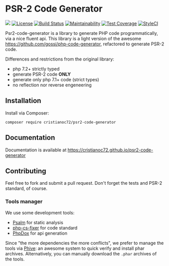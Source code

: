 # PSR-2 Code Generator

![](https://github.com/cristianoc72/psr2-code-generator/workflows/Tests/badge.svg)
[![License](https://img.shields.io/badge/License-Apache%202.0-blue.svg)](https://opensource.org/licenses/Apache-2.0)
[![Build Status](https://travis-ci.org/cristianoc72/psr2-code-generator.svg?branch=master)](https://travis-ci.org/cristianoc72/psr2-code-generator)
[![Maintainability](https://api.codeclimate.com/v1/badges/aa8d57cef69166ace691/maintainability)](https://codeclimate.com/github/cristianoc72/psr2-code-generator/maintainability)
[![Test Coverage](https://api.codeclimate.com/v1/badges/aa8d57cef69166ace691/test_coverage)](https://codeclimate.com/github/cristianoc72/psr2-code-generator/test_coverage)
[![StyleCI](https://styleci.io/repos/120793787/shield?branch=master)](https://styleci.io/repos/120793787)

Psr2-code-generator is a library to generate PHP code programmatically, via a nice fluent api.
This library is a light version of the awesome https://github.com/gossi/php-code-generator, refactored to generate PSR-2 code.

Differences and restrictions from the original library:
- php 7.2+ strictly typed
- generate PSR-2 code **ONLY**
- generate only php 7.1+ code (strict types)
- no reflection nor reverse engeneering

## Installation

Install via Composer:

```
composer require cristianoc72/psr2-code-generator
```

## Documentation

Documentation is available at https://cristianoc72.github.io/psr2-code-generator

## Contributing

Feel free to fork and submit a pull request. Don't forget the tests and PSR-2 standard, of course.

### Tools manager

We use some development tools:

- [Psalm](https://psalm.dev/) for static analysis
- [php-cs-fixer](https://cs.symfony.com/) for code standard
- [PhpDox](http://phpdox.de/) for api generation

Since "the more dependencies the more conflicts", we prefer to manage the tools via [Phive](https://phar.io/): an awesome
system to quick verify and install phar archives. Alternatively, you can manually
download the `.phar` archives of the tools.
